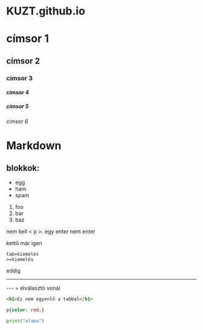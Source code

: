 # KUZT.github.io

# címsor 1
## címsor 2
### címsor 3
#### címsor 4
##### címsor 5
###### címsor 6
#
# Markdown

## blokkok:
- egg
- ham
- spam

1. foo
1. bar
1. baz

nem kell < p >.
egy enter nem enter

kettő már igen

    tab=kiemelés
    >=kiemelés
eddig

---
--- = elválasztó vonal

```html
<h1>Ez nem egyenlő a tabbal</h1>
```

```css
p{color: red;}
```
```python
print("alama")
```